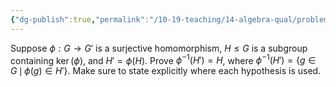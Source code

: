 ```yaml
---
{"dg-publish":true,"permalink":"/10-19-teaching/14-algebra-qual/problem-bank/group-theory/preimage-of-a-subgroup/","tags":["group_theory"],"updated":"2025-03-10T11:37:05-07:00"}
---
```


Suppose $\phi:G\to G'$ is a surjective homomorphism, $H\leq G$ is a subgroup containing $\ker(\phi)$, and $H'=\phi(H)$. Prove $\phi^{-1}(H')=H$, where $\phi^{-1}(H')=\{g\in G\,\mid\, \phi(g)\in H'\}$. Make sure to state explicitly where each hypothesis is used.